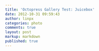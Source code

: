 ```yaml
---
title: 'Octopress Gallery Test: Juicebox'
date: 2012-10-31 09:59:43
author: linpx
categories: photo
comments: true
layout: post
markup: markdown
published: true
---
```

<!--START JUICEBOX EMBED-->
<script src="jbcore/juicebox.js"></script>
<script>
new juicebox({
containerId : "juicebox-container",
galleryWidth: "100%",
galleryHeight: "100%",
backgroundColor: "#222222"
});
</script>
<div id="juicebox-container"></div>
<!--END JUICEBOX EMBED-->